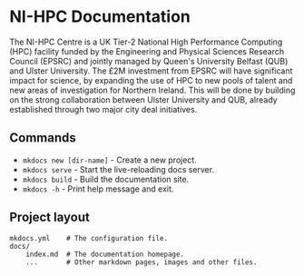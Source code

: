 # NI-HPC Documentation
The NI-HPC Centre is a UK Tier-2 National High Performance Computing (HPC) facility funded by the Engineering and Physical Sciences Research Council (EPSRC) and jointly managed by Queen's University Belfast (QUB) and  Ulster University. The £2M investment from EPSRC will have significant impact for science, by expanding the use of HPC to new pools of talent and new areas of investigation for Northern Ireland. This will be done by building on the strong collaboration between Ulster University and QUB, already established through two major city deal initiatives.

## Commands

* `mkdocs new [dir-name]` - Create a new project.
* `mkdocs serve` - Start the live-reloading docs server.
* `mkdocs build` - Build the documentation site.
* `mkdocs -h` - Print help message and exit.

## Project layout

    mkdocs.yml    # The configuration file.
    docs/
        index.md  # The documentation homepage.
        ...       # Other markdown pages, images and other files.
